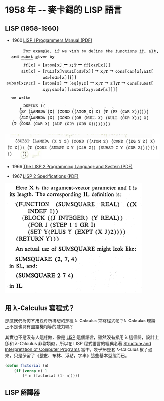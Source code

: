 # 1958 年 -- 麥卡錫的 LISP 語言

[John McCarthy]:https://en.wikipedia.org/wiki/John_McCarthy_(computer_scientist)

## LISP (1958-1960)

* 1960 [LISP I Programmers Manual (PDF)](https://web.archive.org/web/20100717111134/http://history.siam.org/sup/Fox_1960_LISP.pdf)

![](./img/Lisp1code1.png)

![](./img/Lisp1code1b.png)

* 1966 [The LISP 2 Programming Language and System (PDF)](https://www.softwarepreservation.org/projects/LISP/lisp2/AbrahamsEtAl-LISP2.pdf)

* 1967 [LISP 2 Specifications (PDF)](https://www.softwarepreservation.org/projects/LISP/lisp2/TM-3417_200_00_LISP2_Lang_Spec.pdf)

![](./img/Lisp2code1.png)

## 用 λ-Calculus 寫程式？

那麼我們為何不用丘奇所構想的那種 λ-Calculus 來寫程式呢？λ-Calculus 理論上不是也具有圖靈機相等的威力嗎？

[LISP]:https://en.wikipedia.org/wiki/Lisp_(programming_language)

其實也不是沒有人這樣做，像是 [LISP] 這個語言，雖然沒有採用 λ 這個詞，設計上卻和 λ-Calculus 非常類似，所以在 LISP 程式語言的經典名著 [Structure and Interpretation of Computer Programs](https://web.mit.edu/6.001/6.037/sicp.pdf) 當中，幾乎把整套 λ-Calculus 搬了過來，只是保留了《整數、布林、浮點，字串》這些基本型態而已。

```lisp
(defun factorial (n)
    (if (zerop n) 1
        (* n (factorial (1- n)))))
```

## LISP 解譯器

